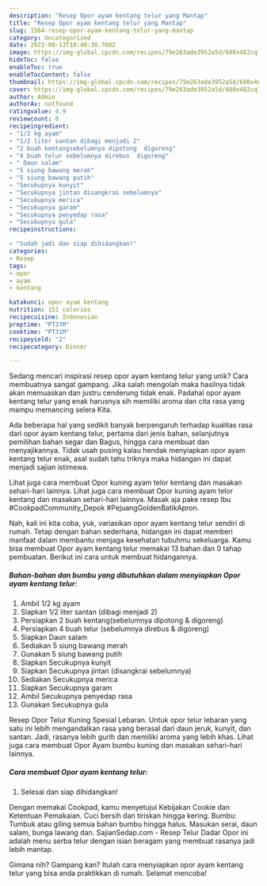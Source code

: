 ```yaml
---
description: "Resep Opor ayam kentang telur yang Mantap"
title: "Resep Opor ayam kentang telur yang Mantap"
slug: 1564-resep-opor-ayam-kentang-telur-yang-mantap
category: Uncategorized
date: 2022-08-13T10:40:38.708Z
image: https://img-global.cpcdn.com/recipes/79e263ade3952a5d/680x482cq70/opor-ayam-kentang-telur-foto-resep-utama.jpg
hideToc: false
enableToc: true
enableTocContent: false
thumbnail: https://img-global.cpcdn.com/recipes/79e263ade3952a5d/680x482cq70/opor-ayam-kentang-telur-foto-resep-utama.jpg
cover: https://img-global.cpcdn.com/recipes/79e263ade3952a5d/680x482cq70/opor-ayam-kentang-telur-foto-resep-utama.jpg
author: Admin
authorAv: notfound
ratingvalue: 4.9
reviewcount: 8
recipeingredient:
- "1/2 kg ayam"
- "1/2 liter santan dibagi menjadi 2"
- "2 buah kentangsebelumnya dipotong  digoreng"
- "4 buah telur sebelumnya direbus  digoreng"
- " Daun salam"
- "5 siung bawang merah"
- "5 siung bawang putih"
- "Secukupnya kunyit"
- "Secukupnya jintan disangkrai sebelumnya"
- "Secukupnya merica"
- "Secukupnya garam"
- "Secukupnya penyedap rasa"
- "Secukupnya gula"
recipeinstructions:

- "Sudah jadi dan siap dihidangkan!"
categories:
- Resep
tags:
- opor
- ayam
- kentang

katakunci: opor ayam kentang 
nutrition: 151 calories
recipecuisine: Indonesian
preptime: "PT37M"
cooktime: "PT31M"
recipeyield: "2"
recipecategory: Dinner

---
```





Sedang mencari inspirasi resep opor ayam kentang telur yang unik? Cara membuatnya sangat gampang. Jika salah mengolah maka hasilnya tidak akan memuaskan dan justru cenderung tidak enak. Padahal opor ayam kentang telur yang enak harusnya sih memiliki aroma dan cita rasa yang mampu memancing selera Kita.





Ada beberapa hal yang sedikit banyak berpengaruh terhadap kualitas rasa dari opor ayam kentang telur, pertama dari jenis bahan, selanjutnya pemilihan bahan segar dan Bagus, hingga cara membuat dan menyajikannya. Tidak usah pusing kalau hendak menyiapkan opor ayam kentang telur enak,      asal sudah tahu triknya maka hidangan ini dapat menjadi sajian istimewa.














Lihat juga cara membuat Opor kuning ayam telor kentang dan masakan sehari-hari lainnya. Lihat juga cara membuat Opor kuning ayam telor kentang dan masakan sehari-hari lainnya. Masak aja pake resep Ibu #CookpadCommunity_Depok #PejuangGoldenBatikApron.






Nah, kali ini kita coba, yuk, variasikan opor ayam kentang telur sendiri di rumah. Tetap dengan bahan sederhana, hidangan ini dapat memberi manfaat dalam membantu menjaga kesehatan tubuhmu sekeluarga. Kamu bisa membuat Opor ayam kentang telur memakai 13 bahan dan 0 tahap pembuatan. Berikut ini cara untuk membuat hidangannya.

<!--inarticleads1-->

##### Bahan-bahan dan bumbu yang dibutuhkan dalam menyiapkan Opor ayam kentang telur:

1. Ambil 1/2 kg ayam
1. Siapkan 1/2 liter santan (dibagi menjadi 2)
1. Persiapkan 2 buah kentang(sebelumnya dipotong &amp; digoreng)
1. Persiapkan 4 buah telur (sebelumnya direbus &amp; digoreng)
1. Siapkan  Daun salam
1. Sediakan 5 siung bawang merah
1. Gunakan 5 siung bawang putih
1. Siapkan Secukupnya kunyit
1. Siapkan Secukupnya jintan (disangkrai sebelumnya)
1. Sediakan Secukupnya merica
1. Siapkan Secukupnya garam
1. Ambil Secukupnya penyedap rasa
1. Gunakan Secukupnya gula


Resep Opor Telur Kuning Spesial Lebaran. Untuk opor telur lebaran yang satu ini lebih mengandalkan rasa yang berasal dari daun jeruk, kunyit, dan santan. Jadi, rasanya lebih gurih dan memiliki aroma yang lebih khas. Lihat juga cara membuat Opor Ayam bumbu kuning dan masakan sehari-hari lainnya. 

<!--inarticleads2-->

##### Cara membuat Opor ayam kentang telur:


1. Selesai dan siap dihidangkan!

Dengan memakai Cookpad, kamu menyetujui Kebijakan Cookie dan Ketentuan Pemakaian. Cuci bersih dan tiriskan hingga kering. Bumbu: Tumbuk atau giling semua bahan bumbu hingga halus. Masukan serai, daun salam, bunga lawang dan. SajianSedap.com - Resep Telur Dadar Opor ini adalah menu serba telur dengan isian beragam yang membuat rasanya jadi lebih mantap. 

Gimana nih? Gampang kan? Itulah cara menyiapkan opor ayam kentang telur yang bisa anda praktikkan di rumah. Selamat mencoba!
